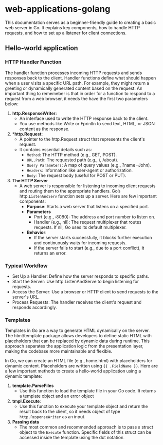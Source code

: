 # web-applications-golang
This documentation serves as a beginner-friendly guide to creating a basic web server in Go. It explains key components, how to handle HTTP requests, and how to set up a listener for client connections.

## Hello-world application
### HTTP Handler Function
The handler function processes incoming HTTP requests and sends responses back to the client. Handler functions define what should happen when a user visits a specific URL path. For example, they might return a greeting or dynamically generated content based on the request. An important thing to rememeber is that in order for a function to respond to a request from a web browser, it needs the have the first two parameters below:
1. **http.ResponseWriter:**
    - An interface used to write the HTTP response back to the client.
    - You use methods like Write or Fprintln to send text, HTML, or JSON content as the response.
2. ***http.Request:**
    - A pointer to the http.Request struct that represents the client's request.
    - It contains essential details such as:
        - `Method`: The HTTP method (e.g., GET, POST).
        - `URL.Path`: The requested path (e.g., /, /about).
        - `Query Parameters`: A map of query values (e.g., ?name=John).
        - `Headers`: Information like user-agent or authorization.
        - `Body`: The request body (useful for POST or PUT).
3. **The HTTP Server**
    - A web server is responsible for listening to incoming client requests and routing them to the appropriate handlers. Go’s http.`ListenAndServ` function sets up a server. Here are few important components: 
        - **Purpose**: Starts a web server that listens on a specified port.
        - **Parameters**
            - Port (e.g., :8080): The address and port number to listen on.
            - Handler (e.g., nil): The request multiplexer that routes requests. If nil, Go uses its default multiplexer.
        - **Behavior**:
            - If the server starts successfully, it blocks further execution and continuously waits for incoming requests.
            - If the server fails to start (e.g., due to a port conflict), it returns an error.
### Typical Workflow
- Set Up a Handler: Define how the server responds to specific paths.
- Start the Server: Use http.ListenAndServe to begin listening for requests.
- Access the Server: Use a browser or HTTP client to send requests to the server's URL.
- Process Requests: The handler receives the client's request and responds accordingly.

### Templates
Templates in Go are a way to generate HTML dynamically on the server. The html/template package allows developers to define static HTML with placeholders that can be replaced by dynamic data during runtime. This approach separates the application logic from the presentation layer, making the codebase more maintainable and flexible.

In Go, we can create an HTML file (e.g., home.html) with placeholders for dynamic content. Placeholders are written using ```{{ .FieldName }}```. Here are a few important methods to create a hello-world application using a dynamic template:
1. **template.ParseFiles**
    - Use this function to load the template file in your Go code. It returns a template object and an error object
2. **tmpl.Execute**: 
    - Use this function to execute your template object and return the result back to the client, so it needs object of type `http.ResponseWriter` as an input.
3. **Passing data**
    - The most common and recommended approach is to pass a struct object to the `Execute` function. Specific fields of this struct can be accessed inside the template using the dot notation.